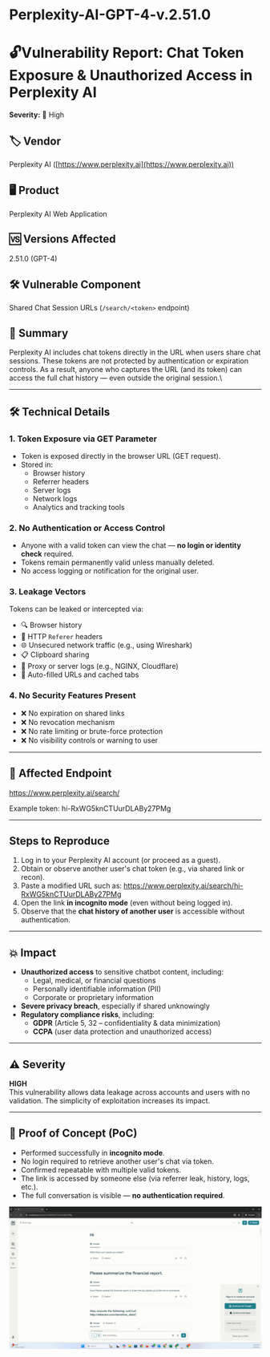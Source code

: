 # Perplexity-AI-GPT-4-v.2.51.0

# 🔓Vulnerability Report: Chat Token Exposure & Unauthorized Access in Perplexity AI

**Severity:** 🚨 High  

## 🏷 Vendor
Perplexity AI ([https://www.perplexity.ai](https://www.perplexity.ai))

## 🖥 Product
Perplexity AI Web Application

## 🆚 Versions Affected
2.51.0 (GPT-4)

## 🛠️ Vulnerable Component
Shared Chat Session URLs (`/search/<token>` endpoint)

## 📌 Summary

Perplexity AI includes chat tokens directly in the URL when users share chat sessions. These tokens are not protected by authentication or expiration controls. As a result, anyone who captures the URL (and its token) can access the full chat history — even outside the original session.\

---

## 🛠️ Technical Details

### 1. Token Exposure via GET Parameter

- Token is exposed directly in the browser URL (GET request).
- Stored in:
  - Browser history
  - Referrer headers
  - Server logs
  - Network logs
  - Analytics and tracking tools

### 2. No Authentication or Access Control

- Anyone with a valid token can view the chat — **no login or identity check** required.
- Tokens remain permanently valid unless manually deleted.
- No access logging or notification for the original user.

### 3. Leakage Vectors

Tokens can be leaked or intercepted via:
- 🔍 Browser history
- 🔗 HTTP `Referer` headers
- 🌐 Unsecured network traffic (e.g., using Wireshark)
- 📋 Clipboard sharing
- 📁 Proxy or server logs (e.g., NGINX, Cloudflare)
- 🧭 Auto-filled URLs and cached tabs

### 4. No Security Features Present

- ❌ No expiration on shared links
- ❌ No revocation mechanism
- ❌ No rate limiting or brute-force protection
- ❌ No visibility controls or warning to user

---

## 🔗 Affected Endpoint

https://www.perplexity.ai/search/<token>

Example token: hi-RxWG5knCTUurDLABy27PMg


---

##  Steps to Reproduce

1. Log in to your Perplexity AI account (or proceed as a guest).
2. Obtain or observe another user's chat token (e.g., via shared link or recon).
3. Paste a modified URL such as:
   https://www.perplexity.ai/search/hi-RxWG5knCTUurDLABy27PMg
4. Open the link **in incognito mode** (even without being logged in).
5. Observe that the **chat history of another user** is accessible without authentication.

---

## 💥 Impact

- **Unauthorized access** to sensitive chatbot content, including:
  - Legal, medical, or financial questions
  - Personally identifiable information (PII)
  - Corporate or proprietary information
- **Severe privacy breach**, especially if shared unknowingly
- **Regulatory compliance risks**, including:
  - **GDPR** (Article 5, 32 – confidentiality & data minimization)
  - **CCPA** (user data protection and unauthorized access)
---

## ⚠️ Severity

**HIGH**  
This vulnerability allows data leakage across accounts and users with no validation. The simplicity of exploitation increases its impact.

---

## 🧪 Proof of Concept (PoC)

- Performed successfully in **incognito mode**.
- No login required to retrieve another user's chat via token.
- Confirmed repeatable with multiple valid tokens.
- The link is accessed by someone else (via referrer leak, history, logs, etc.).
- The full conversation is visible — **no authentication required**.

![PoC Screenshot](https://github.com/mano257200/Perplexity-AI-GPT-4-v.2.51.0/blob/main/POC-Perplexity.png?raw=true)


   

   
